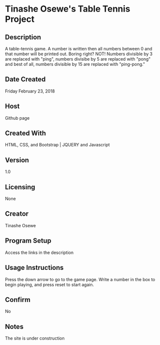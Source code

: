 # Tinashe Osewe's Table Tennis Project

## Description
A table-tennis game. A number is written then all numbers between 0 and that number will be printed out. Boring right? NOT! Numbers divisible by 3 are replaced with "ping", numbers divisibe by 5 are replaced with "pong" and best of all, numbers divisible by 15 are replaced with "ping-pong."

## Date Created
Friday February 23, 2018

## Host
Github page

## Created With
HTML, CSS, and Bootstrap | JQUERY and Javascript

## Version
1.0

## Licensing
None

## Creator
Tinashe Osewe

## Program Setup
Access the links in the description

## Usage Instructions
Press the down arrow to go to the game page. Write a number in the box to begin playing, and press reset to start again.

## Confirm
No

## Notes
The site is under construction